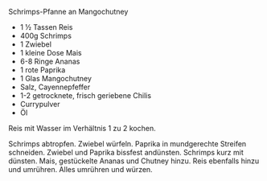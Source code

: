 ﻿Schrimps-Pfanne an Mangochutney

- 1 ½  Tassen Reis
- 400g Schrimps
- 1 Zwiebel
- 1 kleine Dose Mais
- 6-8 Ringe Ananas
- 1 rote Paprika
- 1 Glas Mangochutney
- Salz, Cayennepfeffer
- 1-2 getrocknete, frisch geriebene Chilis
- Currypulver
- Öl

Reis mit Wasser im Verhältnis 1 zu 2 kochen.

Schrimps abtropfen.
Zwiebel würfeln.
Paprika in mundgerechte Streifen schneiden.
Zwiebel und Paprika bissfest andünsten.
Schrimps kurz mit dünsten.
Mais, gestückelte Ananas und Chutney hinzu.
Reis ebenfalls hinzu und umrühren.
Alles umrühren und würzen.


